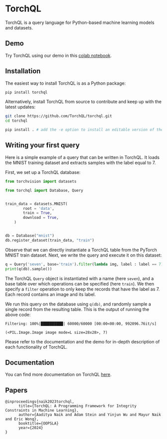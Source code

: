 # TorchQL

TorchQL is a query language for Python-based machine learning models and datasets.

## Demo

Try TorchQL using our demo in this [colab notebook](https://colab.research.google.com/drive/1dXsyx20GK6OXuRsQzwANlZzu_0mFqtrZ).


## Installation

The easiest way to install TorchQL is as a Python package:
```bash
pip install torchql
```

Alternatively, install TorchQL from source to contribute and keep up with the latest updates:
```bash
git clone https://github.com/TorchQL/torchql.git
cd torchql

pip install . # add the -e option to install an editable version of the package
```

## Writing your first query

Here is a simple example of a query that can be written in TorchQL.  It loads the MNIST training dataset and extracts
samples with the label equal to 7.

First, we set up a TorchQL database:

```python
from torchvision import datasets

from torchql import Database, Query


train_data = datasets.MNIST(
        root = 'data',
        train = True,
        download = True,
    )


db = Database("mnist")
db.register_dataset(train_data, "train")
```

Observe that we can directly instantiate a TorchQL table from the PyTorch MNIST train dataset.
Next, we write the query and execute it on this dataset:

```python
q = Query('seven', base='train').filter(lambda img, label : label == 7)
print(q(db).sample())
```

The TorchQL `Query` object is instantiated with a name (here `seven`), and a base table over which operations
can be specified (here `train`).
We then specify a `filter` operation to only keep the records that have the label as 7.
Each record contains an image and its label.

We run this query on the database using `q(db)`, and randomly sample a single record from the resulting table.
This is the output of running the above code:
```
Filtering: 100%|██████████| 60000/60000 [00:00<00:00, 992096.76it/s]

(<PIL.Image.Image image mode=L size=28x28>, 7)
```

Please refer to the documentation and the demo for in-depth description of each functionality of TorchQL.


## Documentation

You can find more documentation on TorchQL [here](https://torchql.github.io/torchql/).

## Papers

```
@inproceedings{naik2023torchql,
      title={TorchQL: A Programming Framework for Integrity Constraints in Machine Learning},
      author={Aaditya Naik and Adam Stein and Yinjun Wu and Mayur Naik and Eric Wong},
      booktitle={OOPSLA}
      year={2024}
}
```
